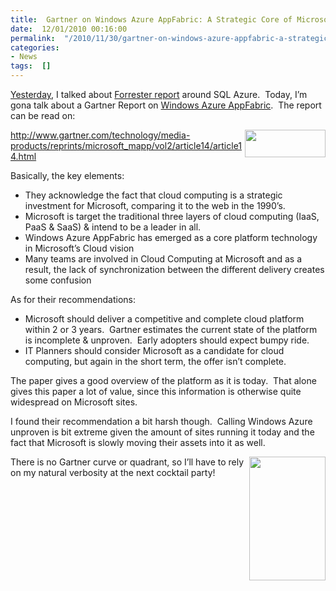 ```yaml
---
title:  Gartner on Windows Azure AppFabric: A Strategic Core of Microsoft's Cloud Platform
date:  12/01/2010 00:16:00
permalink:  "/2010/11/30/gartner-on-windows-azure-appfabric-a-strategic-core-of-microsofts-cloud-platform/"
categories:
- News
tags:  []
---
```

<p><a href="http://vincentlauzon.wordpress.com/2010/11/29/forrester-sql-azure-raises-the-bar-on-cloud-databases/">Yesterday</a>, I talked about <a href="http://www.microsoft.com/presspass/itanalyst/docs/11-02-10SQLAzure.PDF">Forrester report</a> around SQL Azure.&#160; Today, I’m gona talk about a Gartner Report on <a href="http://www.microsoft.com/en-us/appfabric/azure/default.aspx">Windows Azure AppFabric</a>.&#160; The report can be read on:</p>  <p><img style="display:inline;margin-left:0;margin-right:0;" border="0" align="right" src="http://imagesrv.gartner.com/media-products/reprints/images/common/gartnerlogo.gif;pvb53b8361652f91d5" width="129" height="44" /><a title="http://www.gartner.com/technology/media-products/reprints/microsoft_mapp/vol2/article14/article14.html" href="http://www.gartner.com/technology/media-products/reprints/microsoft_mapp/vol2/article14/article14.html">http://www.gartner.com/technology/media-products/reprints/microsoft_mapp/vol2/article14/article14.html</a></p>  <p>Basically, the key elements:</p>  <ul>   <li>They acknowledge the fact that cloud computing is a strategic investment for Microsoft, comparing it to the web in the 1990’s. </li>    <li>Microsoft is target the traditional three layers of cloud computing (IaaS, PaaS &amp; SaaS) &amp; intend to be a leader in all. </li>    <li>Windows Azure AppFabric has emerged as a core platform technology in Microsoft’s Cloud vision </li>    <li>Many teams are involved in Cloud Computing at Microsoft and as a result, the lack of synchronization between the different delivery creates some confusion </li> </ul>  <p>As for their recommendations:</p>  <ul>   <li>Microsoft should deliver a competitive and complete cloud platform within 2 or 3 years.&#160; Gartner estimates the current state of the platform is incomplete &amp; unproven.&#160; Early adopters should expect bumpy ride.</li>    <li>IT Planners should consider Microsoft as a candidate for cloud computing, but again in the short term, the offer isn’t complete.</li> </ul>  <p>The paper gives a good overview of the platform as it is today.&#160; That alone gives this paper a lot of value, since this information is otherwise quite widespread on Microsoft sites.</p>  <p>I found their recommendation a bit harsh though.&#160; Calling Windows Azure unproven is bit extreme given the amount of sites running it today and the fact that Microsoft is slowly moving their assets into it as well.</p>  <p><img style="display:inline;margin-left:0;margin-right:0;" align="right" src="http://fr.cointreau.be/fichiers/mediaLibrary/common/v_cocktailCointreau.jpg" width="122" height="198" />There is no Gartner curve or quadrant, so I’ll have to rely on my natural verbosity at the next cocktail party!</p>